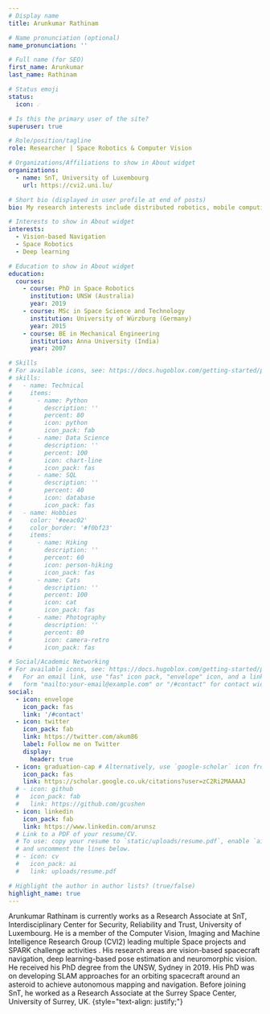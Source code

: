 ```yaml
---
# Display name
title: Arunkumar Rathinam

# Name pronunciation (optional)
name_pronunciation: ''

# Full name (for SEO)
first_name: Arunkumar
last_name: Rathinam

# Status emoji
status:
  icon: ☄️

# Is this the primary user of the site?
superuser: true

# Role/position/tagline
role: Researcher | Space Robotics & Computer Vision

# Organizations/Affiliations to show in About widget
organizations:
  - name: SnT, University of Luxembourg
    url: https://cvi2.uni.lu/

# Short bio (displayed in user profile at end of posts)
bio: My research interests include distributed robotics, mobile computing and programmable matter.

# Interests to show in About widget
interests:
  - Vision-based Navigation
  - Space Robotics 
  - Deep learning

# Education to show in About widget
education:
  courses:
    - course: PhD in Space Robotics
      institution: UNSW (Australia)
      year: 2019
    - course: MSc in Space Science and Technology
      institution: University of Würzburg (Germany)
      year: 2015
    - course: BE in Mechanical Engineering
      institution: Anna University (India)
      year: 2007

# Skills
# For available icons, see: https://docs.hugoblox.com/getting-started/page-builder/#icons
# skills:
#   - name: Technical
#     items:
#       - name: Python
#         description: ''
#         percent: 80
#         icon: python
#         icon_pack: fab
#       - name: Data Science
#         description: ''
#         percent: 100
#         icon: chart-line
#         icon_pack: fas
#       - name: SQL
#         description: ''
#         percent: 40
#         icon: database
#         icon_pack: fas
#   - name: Hobbies
#     color: '#eeac02'
#     color_border: '#f0bf23'
#     items:
#       - name: Hiking
#         description: ''
#         percent: 60
#         icon: person-hiking
#         icon_pack: fas
#       - name: Cats
#         description: ''
#         percent: 100
#         icon: cat
#         icon_pack: fas
#       - name: Photography
#         description: ''
#         percent: 80
#         icon: camera-retro
#         icon_pack: fas

# Social/Academic Networking
# For available icons, see: https://docs.hugoblox.com/getting-started/page-builder/#icons
#   For an email link, use "fas" icon pack, "envelope" icon, and a link in the
#   form "mailto:your-email@example.com" or "/#contact" for contact widget.
social:
  - icon: envelope
    icon_pack: fas
    link: '/#contact'
  - icon: twitter
    icon_pack: fab
    link: https://twitter.com/akum86
    label: Follow me on Twitter
    display:
      header: true
  - icon: graduation-cap # Alternatively, use `google-scholar` icon from `ai` icon pack
    icon_pack: fas
    link: https://scholar.google.co.uk/citations?user=zC2Ri2MAAAAJ
  # - icon: github
  #   icon_pack: fab
  #   link: https://github.com/gcushen
  - icon: linkedin
    icon_pack: fab
    link: https://www.linkedin.com/arunsz
  # Link to a PDF of your resume/CV.
  # To use: copy your resume to `static/uploads/resume.pdf`, enable `ai` icons in `params.yaml`,
  # and uncomment the lines below.
  # - icon: cv
  #   icon_pack: ai
  #   link: uploads/resume.pdf

# Highlight the author in author lists? (true/false)
highlight_name: true
---
```


Arunkumar Rathinam is currently works as a Research Associate at SnT, Interdisciplinary Center for Security, Reliability and Trust, University of Luxembourg. He is a member of the Computer Vision, Imaging and Machine Intelligence Research Group (CVI2) leading multiple Space projects and SPARK challenge activities . His research areas are vision-based spacecraft navigation, deep learning-based pose estimation and neuromorphic vision. He received his PhD degree from the UNSW, Sydney in 2019. His PhD was on developing SLAM approaches for an orbiting spacecraft around an asteroid to achieve autonomous mapping and navigation. Before joining SnT, he worked as a Research Associate at the Surrey Space Center, University of Surrey, UK. 
{style="text-align: justify;"}

